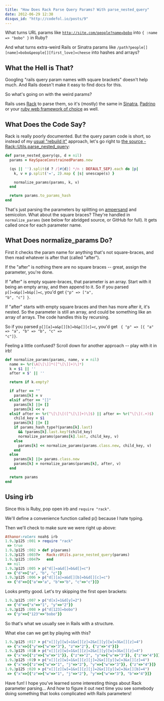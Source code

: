 ```yaml
---
title: "How Does Rack Parse Query Params? With parse_nested_query"
date: 2012-06-29 12:38
disqus_id: "http://codefol.io/posts/9"
---
```

What turns URL params like <code>http://site.com/people?name=bobo</code> into <code>{ :name => "bobo" }</code> in Ruby?

And what turns extra-weird Rails or Sinatra params like <code>/path?people[][name]=bobo&people[][first_love]=cheese</code> into hashes and arrays?

<h2>What the Hell is That?</h2>

Googling "rails query param names with square brackets" doesn't help much. And Rails doesn't make it easy to find docs for this.

So what's going on with the weird params?

Rails uses <a href="http://rack.github.com">Rack</a> to parse them, so it's (mostly) the same in <a href="http://sinatrarb.com">Sinatra</a>, <a href="http://padrinorb.com">Padrino</a> or your <a href="http://rebuilding-rails.com">ruby web framework of choice</a> as well.

<h2> What Does the Code Say? </h2>

Rack is really poorly documented. But the query param code is short, so instead of my <a href="http://rebuilding-rails.com">usual &quot;rebuild it&quot;</a> approach, let's go right to <a href="https://github.com/rack/rack/blob/master/lib/rack/utils.rb">the source - Rack::Utils.parse\_nested\_query</a>:

``` ruby
def parse_nested_query(qs, d = nil)
  params = KeySpaceConstrainedParams.new

  (qs || '').split(d ? /[#{d}] */n : DEFAULT_SEP).each do |p|
    k, v = p.split('=', 2).map { |s| unescape(s) }

    normalize_params(params, k, v)
  end

  return params.to_params_hash
end
```

That's just parsing the parameters by splitting on <a href="http://en.wikipedia.org/wiki/Ampersand">ampersand</a> and semicolon. What about the square braces?  They're handled in <code>normalize_params</code> (see below for abridged source, or GitHub for full). It gets called once for each parameter name.

<h2> What Does normalize_params Do? </h2>

First it checks the param name for anything that's not square-braces, and then read whatever is after that (called "after").

If the "after" is nothing there are no square braces -- great, assign the parameter, you're done.

If "after" is empty square-braces, that parameter is an array. Start with it being an empty array, and then append to it. So if you parsed <code>p[]=a&amp;p[]=b&amp;p[]=c</code>, you'd get <code>{&quot;p&quot; =&gt; [&quot;a&quot;, &quot;b&quot;, &quot;c&quot;] }</code>.

If "after" starts with empty square braces and then has more after it, it's nested. So the parameter is still an array, and could be something like an array of arrays. The code handles this by recursing.

So if you parsed <code>p[][a]=a&amp;p[][b]=b&amp;p[][c]=c</code>, you'd get <code> { &quot;p&quot; =&gt; [{ &quot;a&quot; =&gt; &quot;a&quot;, &quot;b&quot; =&gt; &quot;b&quot;, &quot;c&quot; =&gt; &quot;c&quot;]}</code>.

Feeling a little confused?  Scroll down for another approach -- play with it in irb!

``` ruby
def normalize_params(params, name, v = nil)
  name =~ %r(\A[\[\]]*([^\[\]]+)\]*)
  k = $1 || ''
  after = $' || ''

  return if k.empty?

  if after == ""
    params[k] = v
  elsif after == "[]"
    params[k] ||= []
    params[k] << v
  elsif after =~ %r(^\[\]\[([^\[\]]+)\]$) || after =~ %r(^\[\](.+)$)
    child_key = $1
    params[k] ||= []
    if params_hash_type?(params[k].last)
      && !params[k].last.key?(child_key)
      normalize_params(params[k].last, child_key, v)
    else
      params[k] << normalize_params(params.class.new, child_key, v)
    end
  else
    params[k] ||= params.class.new
    params[k] = normalize_params(params[k], after, v)
  end

  return params
end
```

<h2> Using irb </h2>

Since this is Ruby, pop open irb and <code>require "rack"</code>.

We'll define a convenience function called p() because I hate typing.

Then we'll check to make sure we were right up above:

``` ruby
Athanor:rulers noah$ irb
1.9.3p125 :001 > require "rack"
 => true 
1.9.3p125 :002 > def p(params)
1.9.3p125 :003?>   Rack::Utils.parse_nested_query(params)
1.9.3p125 :004?>   end
 => nil 
1.9.3p125 :005 > p("d[]=a&d[]=b&d[]=c")
 => {"d"=>["a", "b", "c"]}
1.9.3p125 :006 > p("d[][a]=a&d[][b]=b&d[][c]=c")
 => {"d"=>[{"a"=>"a", "b"=>"b", "c"=>"c"}]}
```

Looks pretty good. Let's try skipping the first open brackets:

```ruby
1.9.3p125 :007 > p("d[x]=1&d[y]=2")
 => {"d"=>{"x"=>"1", "y"=>"2"}}
1.9.3p125 :008 > p("d[123]=bobo")
 => {"p"=>{"123"=>"bobo"}} 
```

So that's what we usually see in Rails with a structure.

What else can we get by playing with this?

```ruby
1.9.3p125 :017 > p("x[][y][w]=1&x[][z]=2&x[][y][w]=3&x[][z]=4")
 => {"x"=>[{"y"=>{"w"=>"3"}, "z"=>"2"}, {"z"=>"4"}]} 
1.9.3p125 :018 > p("x[][z][w]=1&x[][z]=2&x[][y][w]=3&x[][z]=4")
 => {"x"=>[{"z"=>{"w"=>"1"}}, {"z"=>"2", "y"=>{"w"=>"3"}}, {"z"=>"4"}]} 
1.9.3p125 :019 > p("x[][z][w]=1&x[][z][j]=2&x[][y][w]=3&x[][z]=4")
 => {"x"=>[{"z"=>{"w"=>"1", "j"=>"2"}, "y"=>{"w"=>"3"}}, {"z"=>"4"}]} 
1.9.3p125 :020 > p("x[][z][w]=1&x[][z][j]=2&x[][y][w]=3&x[][b]=4")
 => {"x"=>[{"z"=>{"w"=>"1", "j"=>"2"}, "y"=>{"w"=>"3"}, "b"=>"4"}]} 
```

Have fun!  I hope you've learned some interesting things about Rack parameter parsing... And how to figure it out next time you see somebody doing something that looks complicated with Rails parameters!
